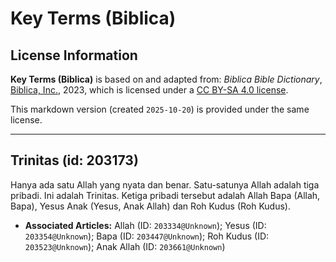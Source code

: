 # Key Terms (Biblica)

## License Information

**Key Terms (Biblica)** is based on and adapted from: _Biblica Bible Dictionary_, [Biblica, Inc.](https://www.biblica.com/), 2023, which is licensed under a [CC BY-SA 4.0 license](https://creativecommons.org/licenses/by-sa/4.0/legalcode.en).

This markdown version (created `2025-10-20`) is provided under the same license.



--------------------------------

## Trinitas (id: 203173)

Hanya ada satu Allah yang nyata dan benar. Satu\-satunya Allah adalah tiga pribadi. Ini adalah Trinitas. Ketiga pribadi tersebut adalah Allah Bapa (Allah, Bapa), Yesus Anak (Yesus, Anak Allah) dan Roh Kudus (Roh Kudus).

* **Associated Articles:** Allah (ID: `203334@Unknown`); Yesus (ID: `203354@Unknown`); Bapa (ID: `203447@Unknown`); Roh Kudus (ID: `203523@Unknown`); Anak Allah (ID: `203661@Unknown`)

